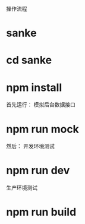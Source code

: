 
操作流程
# sanke
# cd sanke
# npm install
首先运行：
模拟后台数据接口
# npm run mock
然后：
开发环境测试
# npm run dev
生产环境测试
# npm run build
